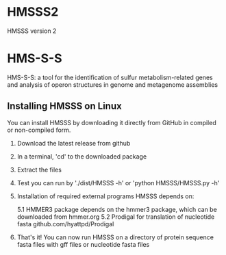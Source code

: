 # HMSSS2
HMSSS version 2

# HMS-S-S
HMS-S-S: a tool for the identification of sulfur metabolism-related genes and analysis of operon structures in genome and metagenome assemblies

## Installing HMSSS on Linux
You can install HMSSS by downloading it directly from GitHub in compiled or non-compiled form.

1. Download the latest release from github

2. In a terminal, 'cd' to the downloaded package

3. Extract the files

4. Test you can run by './dist/HMSSS -h' or 'python HMSSS/HMSSS.py -h'

5. Installation of required external programs HMSSS depends on:

    5.1 HMMER3 package depends on the hmmer3 package, which can be downloaded from hmmer.org
    5.2 Prodigal for translation of nucleotide fasta github.com/hyattpd/Prodigal
  
6. That's it! You can now run HMSSS on a directory of protein sequence fasta files with gff files or nucleotide fasta files
